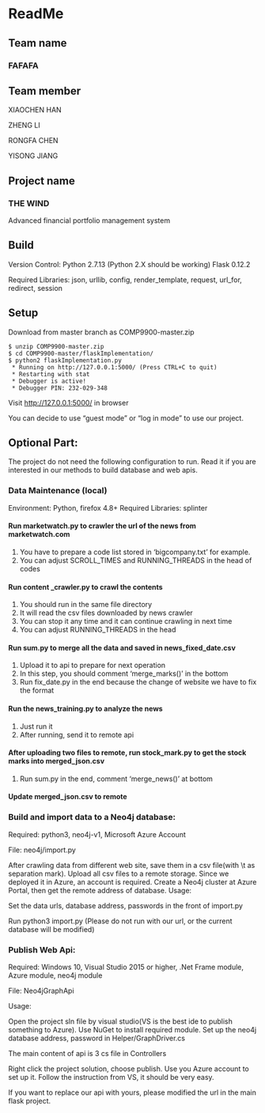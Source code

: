 ﻿
# ReadMe
## Team name
### FAFAFA
## Team member
XIAOCHEN HAN

ZHENG LI

RONGFA CHEN

YISONG JIANG
## Project name
### THE WIND
Advanced financial portfolio management system
## Build

Version Control:
Python 2.7.13 (Python 2.X should be working)
Flask 0.12.2

Required Libraries:
json, urllib, config, render_template, request, url_for, redirect, session

## Setup

Download from master branch as COMP9900-master.zip

```
$ unzip COMP9900-master.zip
$ cd COMP9900-master/flaskImplementation/
$ python2 flaskImplementation.py
 * Running on http://127.0.0.1:5000/ (Press CTRL+C to quit)
 * Restarting with stat
 * Debugger is active!
 * Debugger PIN: 232-029-348
```
Visit http://127.0.0.1:5000/ in browser

You can decide to use “guest mode” or “log in mode” to use our project.



## Optional Part:
The project do not need the following configuration to run. Read it if you are interested in our methods to build database and web apis.

### Data Maintenance (local)

Environment: Python, firefox 4.8+
Required Libraries: splinter

#### Run marketwatch.py to crawler the url of the news from marketwatch.com
1. You have to prepare a code list stored in ‘bigcompany.txt’ for example.
2. You can adjust SCROLL_TIMES and RUNNING_THREADS in the head of codes
 
#### Run content _crawler.py to crawl the contents
1. You should run in the same file directory
2. It will read the csv files downloaded by news crawler
3. You can stop it any time and it can continue crawling in next time
4. You can adjust RUNNING_THREADS in the head

#### Run sum.py to merge all the data and saved in news_fixed_date.csv
1. Upload it to api to prepare for next operation
2. In this step, you should comment ‘merge_marks()’ in the bottom
3. Run fix_date.py in the end because the change of website we have to fix the format
 
#### Run the news_training.py to analyze the news
1. Just run it
2. After running, send it to remote api
 
#### After uploading two files to remote, run stock_mark.py to get the stock marks into merged_json.csv
1. Run sum.py in the end, comment ‘merge_news()’ at bottom
 
#### Update merged_json.csv to remote

### Build and import data to a Neo4j database:
Required: python3, neo4j-v1,  Microsoft Azure Account

File: neo4j/import.py

After crawling data from different web site, save them in a csv file(with \t as separation mark). Upload all csv files to a remote storage. Since we deployed it in Azure, an account is required. Create a Neo4j cluster at Azure Portal, then get the remote address of database.
Usage:

Set the data urls, database address, passwords in the front of import.py

Run python3 import.py (Please do not run with our url, or the current database will be modified)
### Publish Web Api:
Required: Windows 10, Visual Studio 2015 or higher, .Net Frame module, Azure module, neo4j module

File: Neo4jGraphApi

Usage:

Open the project sln file by visual studio(VS is the best ide to publish something to Azure). Use NuGet to install required module. Set up the neo4j database address, password in Helper/GraphDriver.cs

The main content of api is 3 cs file in Controllers

Right click the project solution, choose publish. Use you Azure account to set up it. Follow the instruction from VS, it should be very easy.

If you want to replace our api with yours, please modified the url in the main flask project.
